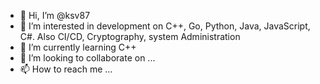 - 👋 Hi, I’m @ksv87
- 👀 I’m interested in development on C++, Go, Python, Java, JavaScript, C#. Also CI/CD, Cryptography, system Administration
- 🌱 I’m currently learning C++
- 💞️ I’m looking to collaborate on ...
- 📫 How to reach me ...

<!---
ksv87/ksv87 is a ✨ special ✨ repository because its `README.md` (this file) appears on your GitHub profile.
You can click the Preview link to take a look at your changes.
--->
